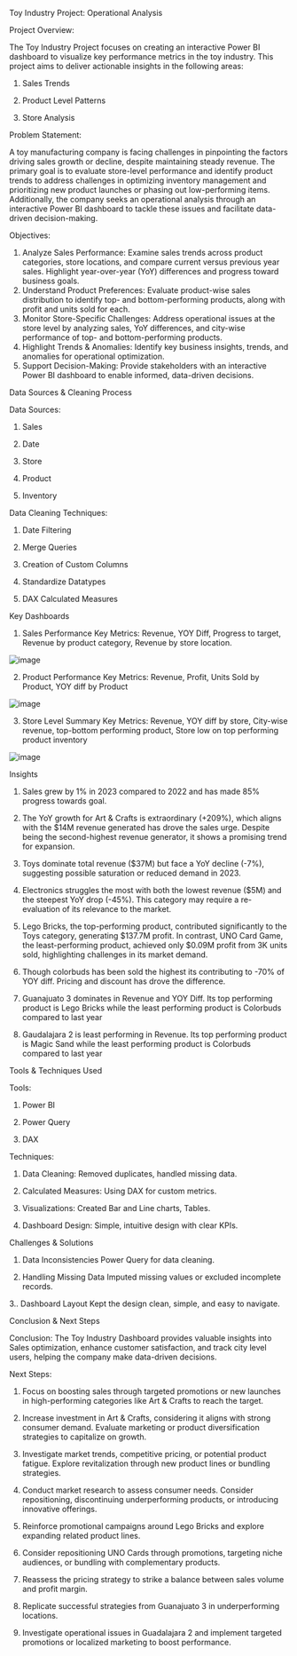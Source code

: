 Toy Industry Project: Operational Analysis

Project Overview:

The Toy Industry Project focuses on creating an interactive Power BI dashboard to visualize key performance metrics in the toy industry. This project aims to deliver actionable insights in the following areas:

1.	Sales Trends

2.	Product Level Patterns
   
3.	Store Analysis

Problem Statement:

A toy manufacturing company is facing challenges in pinpointing the factors driving sales growth or decline, despite maintaining steady revenue. The primary goal is to evaluate store-level performance and identify product trends to address challenges in optimizing inventory management and prioritizing new product launches or phasing out low-performing items. Additionally, the company seeks an operational analysis through an interactive Power BI dashboard to tackle these issues and facilitate data-driven decision-making.

Objectives:

1.	Analyze Sales Performance: Examine sales trends across product categories, store locations, and compare current versus previous year sales. Highlight year-over-year (YoY) differences and progress toward business goals.
2.	 Understand Product Preferences: Evaluate product-wise sales distribution to identify top- and bottom-performing products, along with profit and units sold for each.
3.	 Monitor Store-Specific Challenges: Address operational issues at the store level by analyzing sales, YoY differences, and city-wise performance of top- and bottom-performing products.
4.	Highlight Trends & Anomalies: Identify key business insights, trends, and anomalies for operational optimization.
5.	 Support Decision-Making: Provide stakeholders with an interactive Power BI dashboard to enable informed, data-driven decisions.

Data Sources & Cleaning Process

Data Sources:

1.	Sales 

2.	Date

3.	Store

4.	Product

5.	Inventory

Data Cleaning Techniques:

1.	Date Filtering

2.	Merge Queries

3.	Creation of Custom Columns 

4.	Standardize Datatypes

5.	DAX Calculated Measures

Key Dashboards

1.	Sales Performance 
Key Metrics: Revenue, YOY Diff, Progress to target, Revenue by product category, Revenue by store location.

![image](https://github.com/user-attachments/assets/2094ccd2-f7cd-4063-ad29-fd5026a4a0d3)

 
2.	Product Performance
Key Metrics: Revenue, Profit, Units Sold by Product, YOY diff by Product

 ![image](https://github.com/user-attachments/assets/8a6a43ff-ddd2-43a6-bee0-fe40bc5ddb91)


3.	Store Level Summary 
Key Metrics:  Revenue, YOY diff by store, City-wise revenue, top-bottom performing product, Store low on top performing product inventory

![image](https://github.com/user-attachments/assets/1ae05ec8-0524-4e31-8134-2273b780b948)

 
Insights
 
1.	Sales grew by 1% in 2023 compared to 2022 and has made 85% progress towards goal.

2.	The YoY growth for Art & Crafts is extraordinary (+209%), which aligns with the $14M revenue generated has drove the sales urge. Despite being the second-highest revenue generator, it shows a promising trend for expansion.

3.	Toys dominate total revenue ($37M) but face a YoY decline (-7%), suggesting possible saturation or reduced demand in 2023.

4.	Electronics struggles the most with both the lowest revenue ($5M) and the steepest YoY drop (-45%). This category may require a re-evaluation of its relevance to the market.

5.	Lego Bricks, the top-performing product, contributed significantly to the Toys category, generating $137.7M profit. In contrast, UNO Card Game, the least-performing product, achieved only $0.09M profit from 3K units sold, highlighting challenges in its market demand.

6.	Though colorbuds has been sold the highest its contributing to -70% of YOY diff. Pricing and discount has drove the difference.

7.	Guanajuato 3 dominates in Revenue and YOY Diff. Its top performing product is Lego Bricks while the least performing product is Colorbuds compared to last year

8.	Gaudalajara 2 is least performing in Revenue. Its top performing product is Magic Sand while the least performing product is Colorbuds compared to last year

Tools & Techniques Used

Tools:

1. Power BI

2. Power Query

3.	DAX

Techniques:

1.	Data Cleaning: Removed duplicates, handled missing data.

2. Calculated Measures: Using DAX for custom metrics.

3.	Visualizations: Created Bar and Line charts, Tables.

4. Dashboard Design: Simple, intuitive design with clear KPIs.


Challenges & Solutions

1. Data Inconsistencies	Power Query for data cleaning.

2. Handling Missing Data	Imputed missing values or excluded incomplete records.

3.. Dashboard Layout	Kept the design clean, simple, and easy to navigate.

Conclusion & Next Steps

Conclusion: The Toy Industry Dashboard provides valuable insights into Sales optimization, enhance customer satisfaction, and track city level users, helping the company make data-driven decisions.

Next Steps:

1.	Focus on boosting sales through targeted promotions or new launches in high-performing categories like Art & Crafts to reach the target.

2.	Increase investment in Art & Crafts, considering it aligns with strong consumer demand. Evaluate marketing or product diversification strategies to capitalize on growth.

3.	Investigate market trends, competitive pricing, or potential product fatigue. Explore revitalization through new product lines or bundling strategies.

4.	Conduct market research to assess consumer needs. Consider repositioning, discontinuing underperforming products, or introducing innovative offerings.

5.	Reinforce promotional campaigns around Lego Bricks and explore expanding related product lines.

6.	Consider repositioning UNO Cards through promotions, targeting niche audiences, or bundling with complementary products.

7.	Reassess the pricing strategy to strike a balance between sales volume and profit margin.

8.	Replicate successful strategies from Guanajuato 3 in underperforming locations.

9.	Investigate operational issues in Guadalajara 2 and implement targeted promotions or localized marketing to boost performance.
